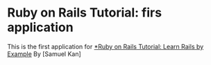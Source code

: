 # Ruby on Rails Tutorial: firs application

This is the first application for
[*Ruby on Rails Tutorial: Learn Rails by Example](http://railstutorial.org/)
By [Samuel Kan]